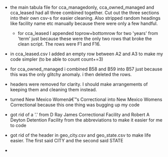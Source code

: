 * the main tabula file for cca_managedonly, cca_owned_managed and cca_leased had all three combined together. Cut out the three sections into their own csv-s for easier cleaning. Also stripped random headings like facility name etc manually because there were only a few handful.
    - for cca_leased I appended toprow+bottomrow for two 'years' from 'term' just because these were the only two rows that broke the clean script. The rows were F1 and F16.
* in cca_leased.csv I added an empty row between A2 and A3 to make my code simpler (to be able to count count+=3)

* for cca_owned_managed i combined B58 and B59 into B57 just because this was the only glitchy anomaly. i then deleted the rows.
* headers were removed for clarity. I should make arrangements of keeping them and cleaning them instead.

* turned New Mexico Womenâ€™s Correctional  into New Mexico Womens Correctional because this one thing was bugging up my code
* got rid of a '.' from D Ray James Correctional Facility and Robert A Deyton Detention Facility from the abbreviations to make it easier for me to code
* got rid of the header in geo_city.csv and geo_state.csv to make life easier. The first said CITY and the second said STATE
* 
